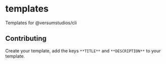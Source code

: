 # templates

Templates for @versumstudios/cli

## Contributing

Create your template, add the keys `**TITLE**` and `**DESCRIPTION**` to your template.

